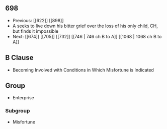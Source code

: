 ## 698
- Previous: [[622]] [[898]] 
- A seeks to live down his bitter grief over the loss of his only child, CH, but finds it impossible
- Next: [[674]] [[705]] [[732]] [[746 | 746 ch B to A]] [[1068 | 1068 ch B to A]] 

## B Clause
- Becoming Involved with Conditions in Which Misfortune is Indicated

## Group
- Enterprise

### Subgroup
- Misfortune


